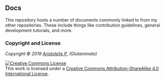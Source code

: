 ## Docs

This repository hosts a number of documents commonly linked to from my other repositories. These include things like contribution guidelines, general development tutorials, and more.

### Copyright and License

*Copyright © 2019 [Aristotelis P.](https://glutanimate.com/) (Glutanimate)*

<a rel="license" href="http://creativecommons.org/licenses/by-sa/4.0/"><img alt="Creative Commons License" style="border-width:0" src="https://i.creativecommons.org/l/by-sa/4.0/88x31.png" /></a><br />This work is licensed under a <a rel="license" href="http://creativecommons.org/licenses/by-sa/4.0/">Creative Commons Attribution-ShareAlike 4.0 International License</a>.
